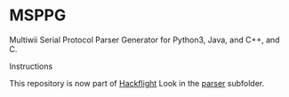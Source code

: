 # MSPPG
Multiwii Serial Protocol Parser Generator for Python3, Java, and C++, and C.

Instructions 

This repository is now part of [Hackflight](https://github.com/simondlevy/hackflight)
Look in the [parser](https://github.com/simondlevy/hackflight/tree/master/parser) subfolder.
